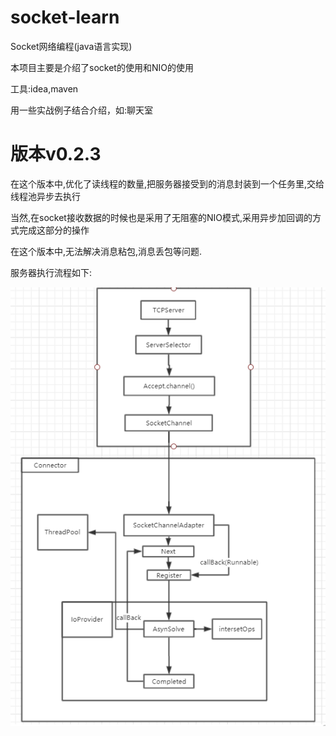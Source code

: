 # socket-learn
Socket网络编程(java语言实现)

本项目主要是介绍了socket的使用和NIO的使用

工具:idea,maven

用一些实战例子结合介绍，如:聊天室

# 版本v0.2.3
在这个版本中,优化了读线程的数量,把服务器接受到的消息封装到一个任务里,交给线程池异步去执行

当然,在socket接收数据的时候也是采用了无阻塞的NIO模式,采用异步加回调的方式完成这部分的操作

在这个版本中,无法解决消息粘包,消息丢包等问题.

服务器执行流程如下:

![image](https://github.com/13days/socket-learn/blob/master/png/1575118289(1).jpg)



